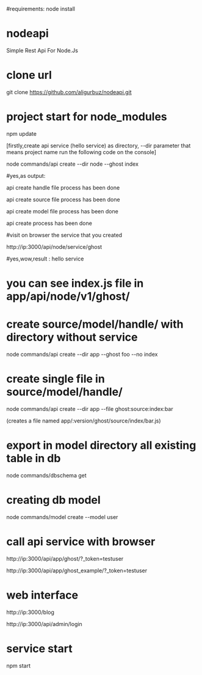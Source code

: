 #requirements:
node install

# nodeapi
Simple Rest Api For Node.Js

# clone url
git clone https://github.com/aligurbuz/nodeapi.git

# project start for node_modules
npm update

[firstly,create api service (hello service)
as directory, --dir parameter that means project name
run the following code on the console]

node commands/api create --dir node --ghost index

#yes,as output:

api create handle file process has been done

api create source file process has been done

api create model file process has been done

api create process has been done

#visit on browser the service that you created

http://ip:3000/api/node/service/ghost

#yes,wow,result : hello service
# you can see index.js file in app/api/node/v1/ghost/




# create source/model/handle/ with directory without service
node commands/api create --dir app --ghost foo --no index

# create single file in source/model/handle/
node commands/api create --dir app --file ghost:source:index:bar

(creates a file named app/:version/ghost/source/index/bar.js)

# export in model directory all existing table in db
node commands/dbschema get

# creating db model
node commands/model create --model user

# call api service with browser
http://ip:3000/api/app/ghost/?_token=testuser

http://ip:3000/api/app/ghost_example/?_token=testuser

# web interface
http://ip:3000/blog

http://ip:3000/api/admin/login

# service start
npm start
